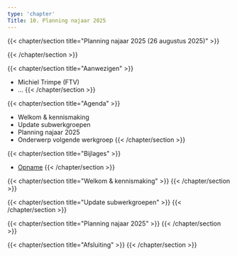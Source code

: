 ```yaml
---
type: 'chapter'
Title: 10. Planning najaar 2025
---
```


{{< chapter/section title="Planning najaar 2025 (26 augustus 2025)" >}}

{{< /chapter/section >}}

{{< chapter/section title="Aanwezigen" >}}
- Michiel Trimpe (FTV) 
- ...
{{< /chapter/section >}}

{{< chapter/section title="Agenda" >}}
- Welkom & kennismaking
- Update subwerkgroepen
- Planning najaar 2025
- Onderwerp volgende werkgroep
{{< /chapter/section >}}

{{< chapter/section title="Bijlages" >}} 
- [Opname](https://github.com/VNG-Realisatie/ftv/raw/refs/heads/main/static/videos/20250826-planning-najaar.mp4)
{{< /chapter/section >}}

{{< chapter/section title="Welkom & kennismaking" >}}
{{< /chapter/section >}}

{{< chapter/section title="Update subwerkgroepen" >}}
{{< /chapter/section >}}

{{< chapter/section title="Planning najaar 2025" >}}
{{< /chapter/section >}}

{{< chapter/section title="Afsluiting" >}}
{{< /chapter/section >}}
